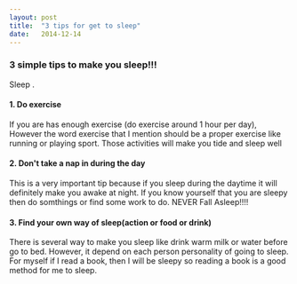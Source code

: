 ```yaml
---
layout: post
title:  "3 tips for get to sleep"
date:   2014-12-14
---
```


### 3 simple tips to make you sleep!!!

<p class="intro"><span class="dropcap">S</span>leep .</p>

#### 1. Do exercise

If you are has enough exercise (do exercise around 1 hour per day), However the word exercise that I mention should be a proper exercise like running or playing sport. Those activities will make you tide and sleep well

#### 2. Don't take a nap in during the day

This is a very important tip because if you sleep during the daytime it will definitely make you awake at night. If you know yourself that you are sleepy then do somthings or find some work to do. NEVER Fall Asleep!!!!

#### 3. Find your own way of sleep(action or food or drink)

There is several way to make you sleep like drink warm milk or water before go to bed. However, it depend on each person personality of going to sleep. For myself if I read a book, then I will be sleepy so reading a book is a good method for me to sleep.
